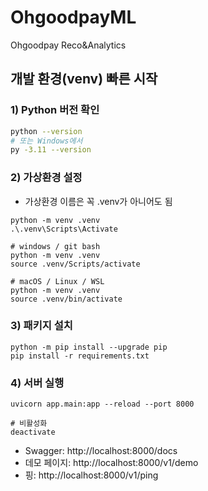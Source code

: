 # OhgoodpayML
Ohgoodpay Reco&amp;Analytics

## 개발 환경(venv) 빠른 시작

### 1) Python 버전 확인
```bash
python --version
# 또는 Windows에서
py -3.11 --version
```
### 2) 가상환경 설정
- 가상환경 이름은 꼭 .venv가 아니어도 됨
```
python -m venv .venv 
.\.venv\Scripts\Activate

# windows / git bash
python -m venv .venv
source .venv/Scripts/activate

# macOS / Linux / WSL
python -m venv .venv
source .venv/bin/activate
```

### 3) 패키지 설치
```
python -m pip install --upgrade pip
pip install -r requirements.txt
```

### 4) 서버 실행
```
uvicorn app.main:app --reload --port 8000

# 비활성화
deactivate 
```
- Swagger: http://localhost:8000/docs
- 데모 페이지: http://localhost:8000/v1/demo
- 핑: http://localhost:8000/v1/ping
